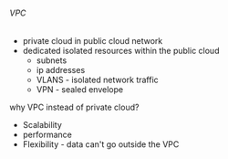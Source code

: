 ###### VPC
- private cloud in public cloud network
- dedicated isolated resources within the public cloud
    - subnets
    - ip addresses
    - VLANS - isolated network traffic
    - VPN - sealed envelope

why VPC instead of private cloud?
- Scalability
- performance
- Flexibility - data can't go outside the VPC

